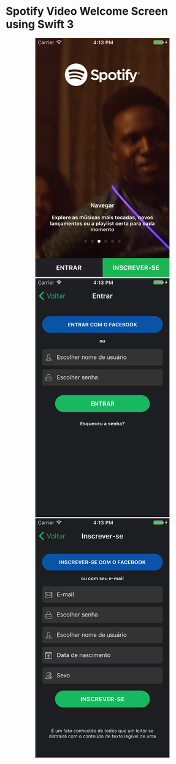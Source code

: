 #  Spotify Video Welcome Screen using Swift 3 

<p align="center">
  <img src="https://github.com/lucabelezal/SpotifyExampleLogin/blob/master/image01.png" width="350"/>
  <img src="https://github.com/lucabelezal/SpotifyExampleLogin/blob/master/image02.png" width="350"/>
  <img src="https://github.com/lucabelezal/SpotifyExampleLogin/blob/master/image03.png" width="350"/>
</p>
